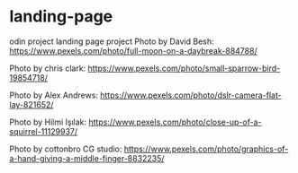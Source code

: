 # landing-page
odin project landing page project
Photo by David Besh: https://www.pexels.com/photo/full-moon-on-a-daybreak-884788/

Photo by chris clark: https://www.pexels.com/photo/small-sparrow-bird-19854718/

Photo by Alex Andrews: https://www.pexels.com/photo/dslr-camera-flat-lay-821652/

Photo by Hilmi Işılak: https://www.pexels.com/photo/close-up-of-a-squirrel-11129937/

Photo by cottonbro CG studio: https://www.pexels.com/photo/graphics-of-a-hand-giving-a-middle-finger-8832235/